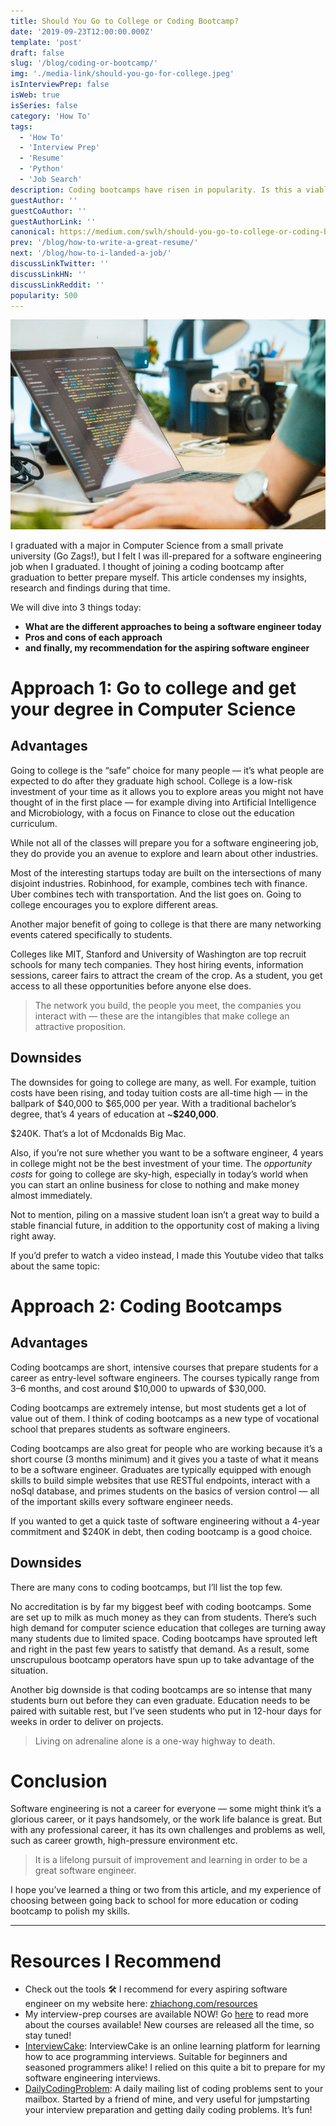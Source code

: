 ```yaml
---
title: Should You Go to College or Coding Bootcamp?
date: '2019-09-23T12:00:00.000Z'
template: 'post'
draft: false
slug: '/blog/coding-or-bootcamp/'
img: './media-link/should-you-go-for-college.jpeg'
isInterviewPrep: false
isWeb: true
isSeries: false
category: 'How To'
tags:
  - 'How To'
  - 'Interview Prep'
  - 'Resume'
  - 'Python'
  - 'Job Search'
description: Coding bootcamps have risen in popularity. Is this a viable option for you?
guestAuthor: ''
guestCoAuthor: ''
guestAuthorLink: ''
canonical: https://medium.com/swlh/should-you-go-to-college-or-coding-bootcamp-to-be-a-software-engineer-612e676f9440
prev: '/blog/how-to-write-a-great-resume/'
next: '/blog/how-to-i-landed-a-job/'
discussLinkTwitter: ''
discussLinkHN: ''
discussLinkReddit: ''
popularity: 500
---
```


![](./media-link/should-you-go-for-college.jpeg)

I graduated with a major in Computer Science from a small private university (Go Zags!), but I felt I was ill-prepared for a software engineering job when I graduated. I thought of joining a coding bootcamp after graduation to better prepare myself. This article condenses my insights, research and findings during that time.

We will dive into 3 things today:

- **What are the different approaches to being a software engineer today**
- **Pros and cons of each approach**
- **and finally, my recommendation for the aspiring software engineer**

# Approach 1: Go to college and get your degree in Computer Science

## Advantages

Going to college is the “safe” choice for many people — it’s what people are expected to do after they graduate high school. College is a low-risk investment of your time as it allows you to explore areas you might not have thought of in the first place — for example diving into Artificial Intelligence and Microbiology, with a focus on Finance to close out the education curriculum.

While not all of the classes will prepare you for a software engineering job, they do provide you an avenue to explore and learn about other industries.

Most of the interesting startups today are built on the intersections of many disjoint industries. Robinhood, for example, combines tech with finance. Uber combines tech with transportation. And the list goes on. Going to college encourages you to explore different areas.

Another major benefit of going to college is that there are many networking events catered specifically to students.

Colleges like MIT, Stanford and University of Washington are top recruit schools for many tech companies. They host hiring events, information sessions, career fairs to attract the cream of the crop. As a student, you get access to all these opportunities before anyone else does.

> The network you build, the people you meet, the companies you interact with — these are the intangibles that make college an attractive proposition.

## Downsides

The downsides for going to college are many, as well. For example, tuition costs have been rising, and today tuition costs are all-time high — in the ballpark of $40,000 to $65,000 per year. With a traditional bachelor’s degree, that’s 4 years of education at ~**\$240,000**.

\$240K. That’s a lot of Mcdonalds Big Mac.

Also, if you’re not sure whether you want to be a software engineer, 4 years in college might not be the best investment of your time. The _opportunity costs_ for going to college are sky-high, especially in today’s world when you can start an online business for close to nothing and make money almost immediately.

Not to mention, piling on a massive student loan isn’t a great way to build a stable financial future, in addition to the opportunity cost of making a living right away.

If you’d prefer to watch a video instead, I made this Youtube video that talks about the same topic:

# Approach 2: Coding Bootcamps

## Advantages

Coding bootcamps are short, intensive courses that prepare students for a career as entry-level software engineers. The courses typically range from 3–6 months, and cost around $10,000 to upwards of $30,000.

Coding bootcamps are extremely intense, but most students get a lot of value out of them. I think of coding bootcamps as a new type of vocational school that prepares students as software engineers.

Coding bootcamps are also great for people who are working because it’s a short course (3 months minimum) and it gives you a taste of what it means to be a software engineer. Graduates are typically equipped with enough skills to build simple websites that use RESTful endpoints, interact with a noSql database, and primes students on the basics of version control — all of the important skills every software engineer needs.

If you wanted to get a quick taste of software engineering without a 4-year commitment and \$240K in debt, then coding bootcamp is a good choice.

## Downsides

There are many cons to coding bootcamps, but I’ll list the top few.

No accreditation is by far my biggest beef with coding bootcamps. Some are set up to milk as much money as they can from students. There’s such high demand for computer science education that colleges are turning away many students due to limited space. Coding bootcamps have sprouted left and right in the past few years to satistfy that demand. As a result, some unscrupulous bootcamp operators have spun up to take advantage of the situation.

Another big downside is that coding bootcamps are so intense that many students burn out before they can even graduate. Education needs to be paired with suitable rest, but I’ve seen students who put in 12-hour days for weeks in order to deliver on projects.

> Living on adrenaline alone is a one-way highway to death.

# Conclusion

Software engineering is not a career for everyone — some might think it’s a glorious career, or it pays handsomely, or the work life balance is great. But with any professional career, it has its own challenges and problems as well, such as career growth, high-pressure environment etc.

> It is a lifelong pursuit of improvement and learning in order to be a great software engineer.

I hope you’ve learned a thing or two from this article, and my experience of choosing between going back to school for more education or coding bootcamp to polish my skills.

---

# Resources I Recommend

- Check out the tools 🛠 I recommend for every aspiring software engineer on my website here: [zhiachong.com/resources](http://zhiachong.com/resources)
- My interview-prep courses are available NOW! Go [here](http://bit.ly/interviewcourses) to read more about the courses available! New courses are released all the time, so stay tuned!
- [InterviewCake](https://www.interviewcake.com/?utm_source=zhiachong): InterviewCake is an online learning platform for learning how to ace programming interviews. Suitable for beginners and seasoned programmers alike! I relied on this quite a bit to prepare for my software engineering interviews.
- [DailyCodingProblem](http://dailycodingproblem.com/zhiachong): A daily mailing list of coding problems sent to your mailbox. Started by a friend of mine, and very useful for jumpstarting your interview preparation and getting daily coding problems. It’s fun!
